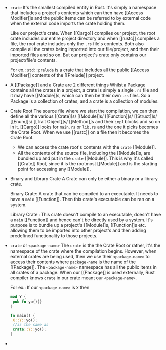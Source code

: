 - ``crate``
  It's the smallest compiled entity in Rust. 
  It's simply a namespace that includes a project's contents which can then have [[Access Modifier]]s and the public items can be referred to by external code when the external code imports the crate holding them. 
  
  Like our project's crate. When [[Cargo]] compiles our project, the root crate includes our entire project directory and when [[rustc]] compiles a file, the root crate includes only the ``.rs`` file's contents.  Both also compile all the crates being imported into our file/project, and then their imported files and so on. But our project's crate only contains our project/file's contents.
  
  For ex.:
  ``std::prelude`` is a crate that includes all the public [[Access Modifier]] contents of the [[Prelude]] project.
- A [[Package]] and a Crate are 2 different things
  Whilst a Package contains all the crates in a project, a crate is simply a single ``.rs`` file and it may have [[Module]]s, which can then be their own ``.rs`` files. 
  So a Package is a collection of crates, and a crate is a collection of modules.
- Crate Root
  The source file where we start the compilation, we can then define all the various [[Crate]]s/ [[Module]]s/ [[Function]]s/ [[Struct]]s/ [[Enum]]s/ [[Trait Object]]s/ [[Method]]s and their ``impl`` blocks and so on in it.
  [[Cargo]] looks for ``main.rs`` or ``lib.rs`` and the one it picks becomes the Crate Root. 
  When we use [[rustc]] on a file then it becomes the Crate Root.
  
  * We can access the crate root's contents with the ``crate`` [[Module]].
  * All the contents of the source file, including the [[Module]]s, are bundled up and put in the ``crate`` [[Module]]. This is why it's called [[Crate]] Root, since it is the rootmost [[Module]] and is the starting point for accessing any [[Module]].
- Binary and Library Crate
  A Crate can only be either a binary or a library crate. 
  
  Binary Crate: A crate that can be compiled to an executable. It needs to have a ``main`` [[Function]]. Then this crate's executable can be ran on a system.
  
  Library Crate : This crate doesn't compile to an executable, doesn't have a ``main`` [[Function]] and hence can't be directly used by a system. It's purpose is to bundle up a project's [[Module]]s, [[Function]]s etc. allowing them to be imported into other project's and then adding predefined functionality to those projects.
- ``crate`` or ``<package-name>``
  The ``crate`` is the the Crate Root or rather, it's the namespace of the crate where the compilation begins. However, when external crates are being used, then we use their ``<package-name>`` to access their contents where ``package-name`` is the name of the [[Package]]. The ``<package-name>`` namespace has all the public items in all crates of a package. 
  When our [[Package]] is used externally, Rust compiler knows ``crate`` in our crate meant our ``<package-name>``.
  
  For ex.:
  If our ``<package-name>`` is  ``X`` then
  ```rust
  mod Y {
   pub fn yo(){}
  }
  
  fn main() {
   X::Y::yo(); 
   //is the same as
   crate::Y::yo();
  }
  ```
-